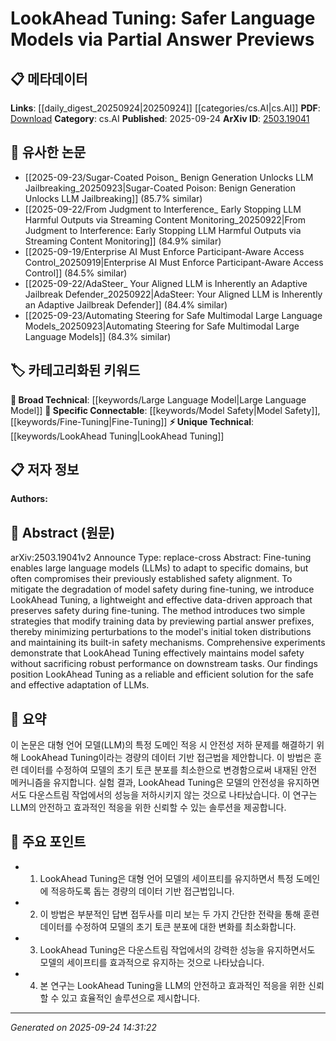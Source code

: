 <!-- KEYWORD_LINKING_METADATA:
{
  "processed_timestamp": "2025-09-24T14:31:22.037931",
  "vocabulary_version": "1.0",
  "selected_keywords": [
    "LookAhead Tuning",
    "Large Language Model",
    "Model Safety",
    "Fine-Tuning"
  ],
  "rejected_keywords": [],
  "similarity_scores": {
    "LookAhead Tuning": 0.8,
    "Large Language Model": 0.85,
    "Model Safety": 0.78,
    "Fine-Tuning": 0.77
  },
  "extraction_method": "AI_prompt_based",
  "budget_applied": true,
  "candidates_json": {
    "candidates": [
      {
        "surface": "LookAhead Tuning",
        "canonical": "LookAhead Tuning",
        "aliases": [
          "LAT"
        ],
        "category": "unique_technical",
        "rationale": "Introduces a novel method specifically designed to maintain safety during LLM fine-tuning, providing a unique technical contribution.",
        "novelty_score": 0.85,
        "connectivity_score": 0.65,
        "specificity_score": 0.9,
        "link_intent_score": 0.8
      },
      {
        "surface": "Large Language Models",
        "canonical": "Large Language Model",
        "aliases": [
          "LLMs"
        ],
        "category": "broad_technical",
        "rationale": "Central to the paper, linking to numerous discussions on language model safety and adaptation.",
        "novelty_score": 0.3,
        "connectivity_score": 0.9,
        "specificity_score": 0.7,
        "link_intent_score": 0.85
      },
      {
        "surface": "Model Safety",
        "canonical": "Model Safety",
        "aliases": [
          "Safety Alignment"
        ],
        "category": "specific_connectable",
        "rationale": "Key focus of the paper, relevant to ongoing discussions on ethical AI and safety in machine learning.",
        "novelty_score": 0.5,
        "connectivity_score": 0.75,
        "specificity_score": 0.8,
        "link_intent_score": 0.78
      },
      {
        "surface": "Fine-Tuning",
        "canonical": "Fine-Tuning",
        "aliases": [
          "Model Adaptation"
        ],
        "category": "specific_connectable",
        "rationale": "Discusses the adaptation of models to specific domains, a common practice in machine learning.",
        "novelty_score": 0.4,
        "connectivity_score": 0.85,
        "specificity_score": 0.65,
        "link_intent_score": 0.77
      }
    ],
    "ban_list_suggestions": [
      "method",
      "experiment",
      "performance"
    ]
  },
  "decisions": [
    {
      "candidate_surface": "LookAhead Tuning",
      "resolved_canonical": "LookAhead Tuning",
      "decision": "linked",
      "scores": {
        "novelty": 0.85,
        "connectivity": 0.65,
        "specificity": 0.9,
        "link_intent": 0.8
      }
    },
    {
      "candidate_surface": "Large Language Models",
      "resolved_canonical": "Large Language Model",
      "decision": "linked",
      "scores": {
        "novelty": 0.3,
        "connectivity": 0.9,
        "specificity": 0.7,
        "link_intent": 0.85
      }
    },
    {
      "candidate_surface": "Model Safety",
      "resolved_canonical": "Model Safety",
      "decision": "linked",
      "scores": {
        "novelty": 0.5,
        "connectivity": 0.75,
        "specificity": 0.8,
        "link_intent": 0.78
      }
    },
    {
      "candidate_surface": "Fine-Tuning",
      "resolved_canonical": "Fine-Tuning",
      "decision": "linked",
      "scores": {
        "novelty": 0.4,
        "connectivity": 0.85,
        "specificity": 0.65,
        "link_intent": 0.77
      }
    }
  ]
}
-->

# LookAhead Tuning: Safer Language Models via Partial Answer Previews

## 📋 메타데이터

**Links**: [[daily_digest_20250924|20250924]] [[categories/cs.AI|cs.AI]]
**PDF**: [Download](https://arxiv.org/pdf/2503.19041.pdf)
**Category**: cs.AI
**Published**: 2025-09-24
**ArXiv ID**: [2503.19041](https://arxiv.org/abs/2503.19041)

## 🔗 유사한 논문
- [[2025-09-23/Sugar-Coated Poison_ Benign Generation Unlocks LLM Jailbreaking_20250923|Sugar-Coated Poison: Benign Generation Unlocks LLM Jailbreaking]] (85.7% similar)
- [[2025-09-22/From Judgment to Interference_ Early Stopping LLM Harmful Outputs via Streaming Content Monitoring_20250922|From Judgment to Interference: Early Stopping LLM Harmful Outputs via Streaming Content Monitoring]] (84.9% similar)
- [[2025-09-19/Enterprise AI Must Enforce Participant-Aware Access Control_20250919|Enterprise AI Must Enforce Participant-Aware Access Control]] (84.5% similar)
- [[2025-09-22/AdaSteer_ Your Aligned LLM is Inherently an Adaptive Jailbreak Defender_20250922|AdaSteer: Your Aligned LLM is Inherently an Adaptive Jailbreak Defender]] (84.4% similar)
- [[2025-09-23/Automating Steering for Safe Multimodal Large Language Models_20250923|Automating Steering for Safe Multimodal Large Language Models]] (84.3% similar)

## 🏷️ 카테고리화된 키워드
**🧠 Broad Technical**: [[keywords/Large Language Model|Large Language Model]]
**🔗 Specific Connectable**: [[keywords/Model Safety|Model Safety]], [[keywords/Fine-Tuning|Fine-Tuning]]
**⚡ Unique Technical**: [[keywords/LookAhead Tuning|LookAhead Tuning]]

## 📋 저자 정보

**Authors:** 

## 📄 Abstract (원문)

arXiv:2503.19041v2 Announce Type: replace-cross 
Abstract: Fine-tuning enables large language models (LLMs) to adapt to specific domains, but often compromises their previously established safety alignment. To mitigate the degradation of model safety during fine-tuning, we introduce LookAhead Tuning, a lightweight and effective data-driven approach that preserves safety during fine-tuning. The method introduces two simple strategies that modify training data by previewing partial answer prefixes, thereby minimizing perturbations to the model's initial token distributions and maintaining its built-in safety mechanisms. Comprehensive experiments demonstrate that LookAhead Tuning effectively maintains model safety without sacrificing robust performance on downstream tasks. Our findings position LookAhead Tuning as a reliable and efficient solution for the safe and effective adaptation of LLMs.

## 📝 요약

이 논문은 대형 언어 모델(LLM)의 특정 도메인 적응 시 안전성 저하 문제를 해결하기 위해 LookAhead Tuning이라는 경량의 데이터 기반 접근법을 제안합니다. 이 방법은 훈련 데이터를 수정하여 모델의 초기 토큰 분포를 최소한으로 변경함으로써 내재된 안전 메커니즘을 유지합니다. 실험 결과, LookAhead Tuning은 모델의 안전성을 유지하면서도 다운스트림 작업에서의 성능을 저하시키지 않는 것으로 나타났습니다. 이 연구는 LLM의 안전하고 효과적인 적응을 위한 신뢰할 수 있는 솔루션을 제공합니다.

## 🎯 주요 포인트

- 1. LookAhead Tuning은 대형 언어 모델의 세이프티를 유지하면서 특정 도메인에 적응하도록 돕는 경량의 데이터 기반 접근법입니다.
- 2. 이 방법은 부분적인 답변 접두사를 미리 보는 두 가지 간단한 전략을 통해 훈련 데이터를 수정하여 모델의 초기 토큰 분포에 대한 변화를 최소화합니다.
- 3. LookAhead Tuning은 다운스트림 작업에서의 강력한 성능을 유지하면서도 모델의 세이프티를 효과적으로 유지하는 것으로 나타났습니다.
- 4. 본 연구는 LookAhead Tuning을 LLM의 안전하고 효과적인 적응을 위한 신뢰할 수 있고 효율적인 솔루션으로 제시합니다.


---

*Generated on 2025-09-24 14:31:22*